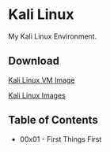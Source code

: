 # Kali Linux

My Kali Linux Environment.

## Download

[Kali Linux VM Image](https://www.offensive-security.com/kali-linux-vm-vmware-virtualbox-image-download/)

[Kali Linux Images](https://www.kali.org/downloads/)

## Table of Contents

* 00x01 - First Things First
